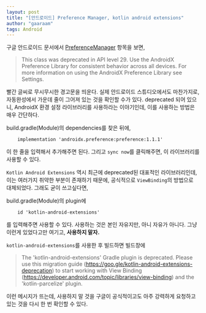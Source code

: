 ```yaml
---
layout: post
title: "[안드로이드] Preference Manager, kotlin android extensions"
author: "gaaraam"
tags: Android
---
```


구글 안드로이드 문서에서 [PreferenceManager](https://developer.android.com/reference/android/preference/PreferenceManager) 항목을 보면,

> This class was deprecated in API level 29.
Use the AndroidX Preference Library for consistent behavior across all devices. For more information on using the AndroidX Preference Library see Settings.

빨간 글씨로 무시무시한 경고문을 띄운다. 실제 안드로이드 스튜디오에서도 마찬가지로, 자동완성에서 가운데 줄이 그어져 있는 것을 확인할 수가 있다. deprecated 되어 있으니, AndroidX 환경 설정 라이브러리를 사용하라는 이야기인데, 이를 사용하는 방법은 매우 간단하다.

build.gradle(Module)의 dependencies를 찾은 뒤에,
```
    implementation 'androidx.preference:preference:1.1.1'
```
이 한 줄을 입력해서 추가해주면 된다. 그리고 `sync now`를 클릭해주면, 이 라이브러리를 사용할 수 있다.

`Kotlin Android Extensions` 역시 최근에 deprecated된 대표적인 라이브러리인데, 이는 여러가지 취약한 부분이 존재하기 때문에, 공식적으로 `ViewBinding`의 방법으로 대체되었다. 그래도 굳이 쓰고싶다면, 

build.gradle(Module)의 plugin에
```
    id 'kotlin-android-extensions'
```
를 입력해주면 사용할 수 있다. 사용하는 것은 본인 자유지만, 아니 자유가 아니다. 그냥 이런게 있었다고만 여기고, **사용하지 말자.**

`kotlin-android-extensions`를 사용한 후 빌드하면 빌드창에

> The 'kotlin-android-extensions' Gradle plugin is deprecated. Please use this migration guide (https://goo.gle/kotlin-android-extensions-deprecation) to start working with View Binding (https://developer.android.com/topic/libraries/view-binding) and the 'kotlin-parcelize' plugin.

이런 메시지가 뜨는데, 사용하지 말 것을 구글이 공식적이고도 아주 강력하게 요청하고 있는 것을 다시 한 번 확인할 수 있다.



